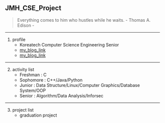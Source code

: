 ## JMH_CSE_Project

> Everything comes to him who hustles while he waits. - Thomas A. Edison -

- - -

1. profile
   + Koreatech Computer Science Engineering Senior
   + [my_blog_link](https://battlesun99.blogspot.com/)
   + <a href="https://battlesun99.blogspot.com/" target="_blank" rel="noopener">my_blog_link</a>

- - -

2. activity list
   + Freshman : C
   + Sophomore : C++/Java/Python
   + Junior : Data Structure/Linux/Computer Graphics/Database System/OOP
   + Senior : Algorithm/Data Analysis/Inforsec

- - -

3. project list
   + graduation project

